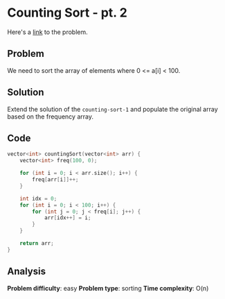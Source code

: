 # Counting Sort - pt. 2

Here's a [link](https://www.hackerrank.com/challenges/countingsort2/problem?isFullScreen=true) to the problem.

## Problem

We need to sort the array of elements where 0 <= a[i] < 100.

## Solution

Extend the solution of the `counting-sort-1` and populate the original array based on the frequency array.

## Code

```c++
vector<int> countingSort(vector<int> arr) {
    vector<int> freq(100, 0);

    for (int i = 0; i < arr.size(); i++) {
        freq[arr[i]]++;
    }

    int idx = 0;
    for (int i = 0; i < 100; i++) {
        for (int j = 0; j < freq[i]; j++) {
            arr[idx++] = i;
        }
    }

    return arr;
}
```

## Analysis

**Problem difficulty**: easy
**Problem type**: sorting
**Time complexity**: O(n)
